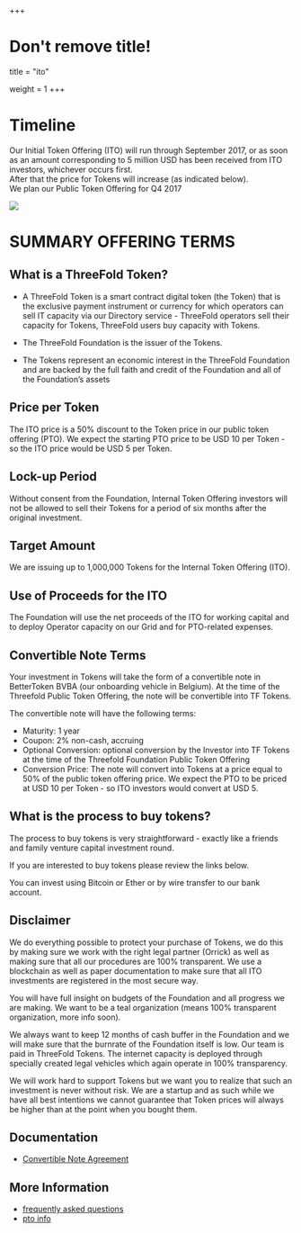 +++
# Don't remove title!
title = "ito"

weight = 1
+++

# Timeline

Our Initial Token Offering (ITO) will run through September 2017, or as soon as an amount corresponding to 5 million USD has been received from ITO investors, whichever occurs first.  
After that the price for Tokens will increase (as indicated below).  
We plan our Public Token Offering for Q4 2017


![](../img/ITO-Timeline-from-presentation.png)

# SUMMARY OFFERING TERMS

## What is a ThreeFold Token?

- A ThreeFold Token is a smart contract digital token (the Token) that is the exclusive payment instrument or currency for which operators can sell IT capacity via our Directory service - ThreeFold operators sell their capacity for Tokens, ThreeFold users buy capacity with Tokens.

- The ThreeFold Foundation is the issuer of the Tokens.
- The Tokens represent an economic interest in the ThreeFold Foundation and are backed by the full faith and credit of the Foundation and all of the Foundation’s assets

## Price per Token

The ITO price is a 50% discount to the Token price in our public token offering (PTO).
We expect the starting PTO price to be USD 10 per Token - so the ITO price would be USD 5 per Token.

## Lock-up Period

Without consent from the Foundation, Internal Token Offering investors will not be allowed to sell their Tokens for a period of six months after the original investment.


## Target Amount

We are issuing up to 1,000,000 Tokens for the Internal Token Offering (ITO).

## Use of Proceeds for the ITO

The Foundation will use the net proceeds of the ITO for working capital and to deploy Operator capacity on our Grid and for PTO-related expenses.

## Convertible Note Terms

Your investment in Tokens will take the form of a convertible note in BetterToken BVBA (our onboarding vehicle in Belgium).  At the time of the Threefold Public Token Offering, the note will be convertible into TF Tokens.

The convertible note will have the following terms:

- Maturity: 1 year
- Coupon: 2% non-cash, accruing
- Optional Conversion:  optional conversion by the Investor into TF Tokens at the time of the Threefold Foundation Public Token Offering
- Conversion Price:  The note will convert into Tokens at a price equal to 50% of the public token offering price.  We expect the PTO to be priced at USD 10 per Token - so ITO investors would convert at USD 5.

## What is the process to buy tokens?

The process to buy tokens is very straightforward - exactly like a friends and family venture capital investment round.

If you are interested to buy tokens please review the links below.

You can invest using Bitcoin or Ether or by wire transfer to our bank account.

## Disclaimer

We do everything possible to protect your purchase of Tokens, we do this by making sure we work with the right legal partner (Orrick) as well as making sure that all our procedures are 100% transparent. We use a blockchain as well as paper documentation to make sure that all ITO investments are registered in the most secure way.

You will have full insight on budgets of the Foundation and all progress we are making.
We want to be a teal organization (means 100% transparent organization, more info soon).

We always want to keep 12 months of cash buffer in the Foundation and we will make sure that the burnrate of the Foundation itself is low. Our team is paid in ThreeFold Tokens. The internet capacity is deployed through specially created legal vehicles which again operate in 100% transparency.

We will work hard to support Tokens but we want you to realize that such an investment is never without risk. We are a startup and as such while we have all best intentions we cannot guarantee that Token prices will always be higher than at the point when you bought them.

## Documentation

- [Convertible Note Agreement](http://tiny.cc/tf_ito_investment_agr)

## More Information

- [frequently asked questions](/faq)
- [pto info](/pto)
